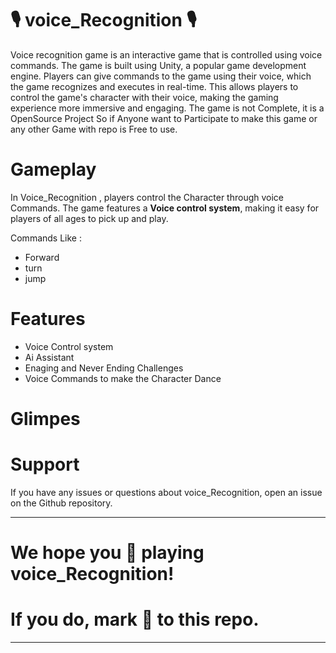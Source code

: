 # 🎙 voice_Recognition 🎙 

Voice recognition game is an interactive game that is controlled using voice commands. The game is built using Unity, a popular game development engine. Players can give commands to the game using their voice, which the game recognizes and executes in real-time. This allows players to control the game's character with their voice, making the gaming experience more immersive and engaging. The game is not Complete, it is a OpenSource Project So if Anyone want to Participate to make this game or any other Game with repo is Free to use.

# Gameplay

In Voice_Recognition , players control the Character through voice Commands. The game features a **Voice control system**, making it easy for players of all ages to pick up and play.

Commands Like :

- Forward
-  turn
-  jump



# Features
- Voice Control system
- Ai Assistant
- Enaging and Never Ending Challenges
- Voice Commands to make the Character Dance

# Glimpes



# Support
If you have any issues or questions about voice_Recognition, open an issue on the Github repository.

***************************************************************
# We hope you 🥰 playing voice_Recognition!
# If you do, mark 🌟 to this repo.
***************************************************************

